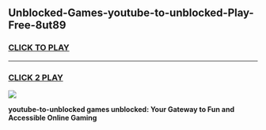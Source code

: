 
## Unblocked-Games-youtube-to-unblocked-Play-Free-8ut89
<h3>
<a href="https://premium76.site?title=youtube-to-unblocked&ref=21A">CLICK TO PLAY</a></h3>
<hr>

<h3>
<a href="https://premium76.site?title=youtube-to-unblocked&ref=21A">CLICK 2 PLAY</a>
  
</h3>

<a href="https://premium76.site?title=youtube-to-unblocked&ref=21A"><img src="https://clearcache.store/games.png"></a>


**youtube-to-unblocked games unblocked: Your Gateway to Fun and Accessible Online Gaming**
